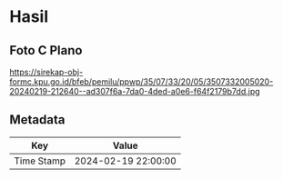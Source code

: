 # Hasil

## Foto C Plano

https://sirekap-obj-formc.kpu.go.id/bfeb/pemilu/ppwp/35/07/33/20/05/3507332005020-20240219-212640--ad307f6a-7da0-4ded-a0e6-f64f2179b7dd.jpg


## Metadata

| Key        | Value               |
| ---------- | ------------------- |
| Time Stamp | 2024-02-19 22:00:00 |



